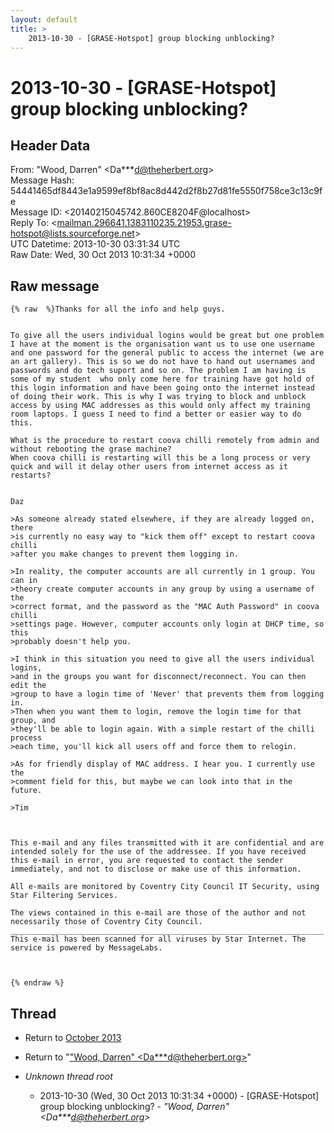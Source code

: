 ```yaml
---
layout: default
title: >
    2013-10-30 - [GRASE-Hotspot] group blocking unblocking?
---
```


# 2013-10-30 - [GRASE-Hotspot] group blocking unblocking?

## Header Data

From: "Wood, Darren" \<Da***d@theherbert.org\><br>
Message Hash: 54441465df8443e1a9599ef8bf8ac8d442d2f8b27d81fe5550f758ce3c13c9fe<br>
Message ID: \<20140215045742.860CE8204F@localhost\><br>
Reply To: \<mailman.296641.1383110235.21953.grase-hotspot@lists.sourceforge.net\><br>
UTC Datetime: 2013-10-30 03:31:34 UTC<br>
Raw Date: Wed, 30 Oct 2013 10:31:34 +0000<br>

## Raw message

```
{% raw  %}Thanks for all the info and help guys.


To give all the users individual logins would be great but one problem I have at the moment is the organisation want us to use one username and one password for the general public to access the internet (we are an art gallery). This is so we do not have to hand out usernames and passwords and do tech suport and so on. The problem I am having is some of my student  who only come here for training have got hold of this login information and have been going onto the internet instead of doing their work. This is why I was trying to block and unblock access by using MAC addresses as this would only affect my training room laptops. I guess I need to find a better or easier way to do this.

What is the procedure to restart coova chilli remotely from admin and without rebooting the grase machine?
When coova chilli is restarting will this be a long process or very quick and will it delay other users from internet access as it restarts?


Daz 

>As someone already stated elsewhere, if they are already logged on, there
>is currently no easy way to "kick them off" except to restart coova chilli
>after you make changes to prevent them logging in.

>In reality, the computer accounts are all currently in 1 group. You can in
>theory create computer accounts in any group by using a username of the
>correct format, and the password as the "MAC Auth Password" in coova chilli
>settings page. However, computer accounts only login at DHCP time, so this
>probably doesn't help you.

>I think in this situation you need to give all the users individual logins,
>and in the groups you want for disconnect/reconnect. You can then edit the
>group to have a login time of 'Never' that prevents them from logging in.
>Then when you want them to login, remove the login time for that group, and
>they'll be able to login again. With a simple restart of the chilli process
>each time, you'll kick all users off and force them to relogin.

>As for friendly display of MAC address. I hear you. I currently use the
>comment field for this, but maybe we can look into that in the future.

>Tim



This e-mail and any files transmitted with it are confidential and are intended solely for the use of the addressee. If you have received this e-mail in error, you are requested to contact the sender immediately, and not to disclose or make use of this information. 

All e-mails are monitored by Coventry City Council IT Security, using Star Filtering Services.

The views contained in this e-mail are those of the author and not necessarily those of Coventry City Council.
______________________________________________________________________
This e-mail has been scanned for all viruses by Star Internet. The  service is powered by MessageLabs. 



{% endraw %}
```

## Thread

+ Return to [October 2013](/archive/2013/10)

+ Return to "["Wood, Darren" <Da***d<span>@</span>theherbert.org>](/authors/da___d_at_theherbert_org)"

+ _Unknown thread root_
  + 2013-10-30 (Wed, 30 Oct 2013 10:31:34 +0000) - [GRASE-Hotspot] group blocking unblocking? - _"Wood, Darren" \<Da***d@theherbert.org\>_

